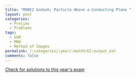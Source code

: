 ```yaml
---
title: "M00E2 &ndash; Particle Above a Conducting Plane "
layout: post
categories:
  - Prelims
  - Problems
tags:
  - E&M
  - M00
  - Method of Images
permalink: /:categories/:year/:month/E2:output_ext
comments: false
---
```

<object data="2000M2E.pdf" type="application/pdf" width="100%" height="500"></object>
<div class="message"><a href='https://princetonprelim.com/prelim/5/'>Check for solutions to this year's exam</a></div>